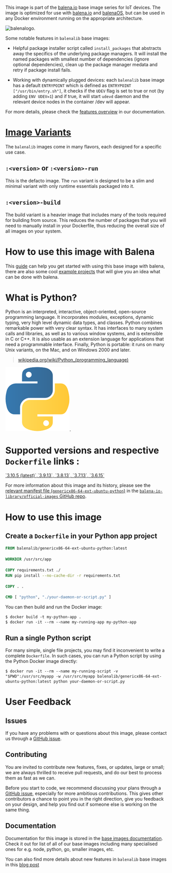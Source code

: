 <!-- THIS IS AUTO-GENERATED CONTENT. DO NOT MANUALLY EDIT. -->

This image is part of the [balena.io][balena] base image series for IoT devices. The image is optimized for use with [balena.io][balena] and [balenaOS][balena-os], but can be used in any Docker environment running on the appropriate architecture.

![balenalogo](https://avatars2.githubusercontent.com/u/6157842?s=200&v=4).

Some notable features in `balenalib` base images:

- Helpful package installer script called `install_packages` that abstracts away the specifics of the underlying package managers. It will install the named packages with smallest number of dependencies (ignore optional dependencies), clean up the package manager medata and retry if package install fails.

- Working with dynamically plugged devices: each `balenalib` base image has a default `ENTRYPOINT` which is defined as `ENTRYPOINT ["/usr/bin/entry.sh"]`, it checks if the `UDEV` flag is set to true or not (by adding `ENV UDEV=1`) and if true, it will start `udevd` daemon and the relevant device nodes in the container /dev will appear.

For more details, please check the [features overview](https://www.balena.io/docs/reference/base-images/base-images/#features-overview) in our documentation.

# [Image Variants][variants]

The `balenalib` images come in many flavors, each designed for a specific use case.

## `:<version>` or `:<version>-run`

This is the defacto image. The `run` variant is designed to be a slim and minimal variant with only runtime essentials packaged into it.

## `:<version>-build`

The build variant is a heavier image that includes many of the tools required for building from source. This reduces the number of packages that you will need to manually install in your Dockerfile, thus reducing the overall size of all images on your system.

[variants]: https://www.balena.io/docs/reference/base-images/base-images/#run-vs-build?ref=dockerhub

# How to use this image with Balena

This [guide][getting-started] can help you get started with using this base image with balena, there are also some cool [example projects][example-projects] that will give you an idea what can be done with balena.

# What is Python?

Python is an interpreted, interactive, object-oriented, open-source programming language. It incorporates modules, exceptions, dynamic typing, very high level dynamic data types, and classes. Python combines remarkable power with very clear syntax. It has interfaces to many system calls and libraries, as well as to various window systems, and is extensible in C or C++. It is also usable as an extension language for applications that need a programmable interface. Finally, Python is portable: it runs on many Unix variants, on the Mac, and on Windows 2000 and later.

> [wikipedia.org/wiki/Python_(programming_language)](https://en.wikipedia.org/wiki/Python_%28programming_language%29)

![logo](https://raw.githubusercontent.com/docker-library/docs/01c12653951b2fe592c1f93a13b4e289ada0e3a1/python/logo.png).

# Supported versions and respective `Dockerfile` links :

[&#x60;3.10.5 (latest)&#x60;,&#x60;3.9.13&#x60;, &#x60;3.8.13&#x60;, &#x60;3.7.13&#x60;, &#x60;3.6.15&#x60;](https://github.com/balena-io-library/base-images/tree/master/balena-base-images/python/genericx86-64-ext/ubuntu/)

For more information about this image and its history, please see the [relevant manifest file (`genericx86-64-ext-ubuntu-python`)](https://github.com/balena-io-library/official-images/blob/master/library/genericx86-64-ext-ubuntu-python) in the [`balena-io-library/official-images` GitHub repo](https://github.com/balena-io-library/official-images).

# How to use this image

## Create a `Dockerfile` in your Python app project

```dockerfile
FROM balenalib/genericx86-64-ext-ubuntu-python:latest

WORKDIR /usr/src/app

COPY requirements.txt ./
RUN pip install --no-cache-dir -r requirements.txt

COPY . .

CMD [ "python", "./your-daemon-or-script.py" ]
```

You can then build and run the Docker image:

```console
$ docker build -t my-python-app .
$ docker run -it --rm --name my-running-app my-python-app
```

## Run a single Python script

For many simple, single file projects, you may find it inconvenient to write a complete `Dockerfile`. In such cases, you can run a Python script by using the Python Docker image directly:

```console
$ docker run -it --rm --name my-running-script -v "$PWD":/usr/src/myapp -w /usr/src/myapp balenalib/genericx86-64-ext-ubuntu-python:latest python your-daemon-or-script.py
```

[example-projects]: https://www.balena.io/docs/learn/getting-started/genericx86-64-ext/python/#example-projects?ref=dockerhub
[getting-started]: https://www.balena.io/docs/learn/getting-started/genericx86-64-ext/python/?ref=dockerhub

# User Feedback

## Issues

If you have any problems with or questions about this image, please contact us through a [GitHub issue](https://github.com/balena-io-library/base-images/issues).

## Contributing

You are invited to contribute new features, fixes, or updates, large or small; we are always thrilled to receive pull requests, and do our best to process them as fast as we can.

Before you start to code, we recommend discussing your plans through a [GitHub issue](https://github.com/balena-io-library/base-images/issues), especially for more ambitious contributions. This gives other contributors a chance to point you in the right direction, give you feedback on your design, and help you find out if someone else is working on the same thing.

## Documentation

Documentation for this image is stored in the [base images documentation][docs]. Check it out for list of all of our base images including many specialised ones for e.g. node, python, go, smaller images, etc.

You can also find more details about new features in `balenalib` base images in this [blog post][migration-docs]

[docs]: https://www.balena.io/docs/reference/base-images/base-images/#balena-base-images?ref=dockerhub
[variants]: https://www.balena.io/docs/reference/base-images/base-images/#run-vs-build?ref=dockerhub
[migration-docs]: https://www.balena.io/blog/new-year-new-balena-base-images/?ref=dockerhub
[balena]: https://balena.io/?ref=dockerhub
[balena-os]: https://www.balena.io/os/?ref=dockerhub